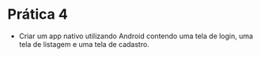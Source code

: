 # Prática 4

- Criar um app nativo utilizando Android contendo uma tela de login, uma tela de listagem e uma tela de cadastro.
